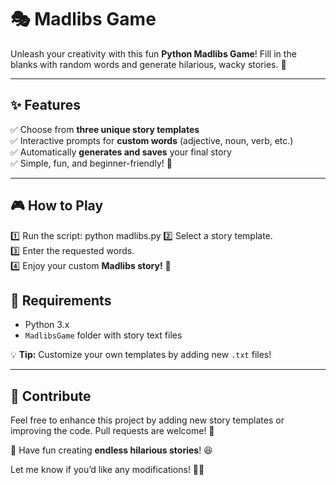 # 🎭 Madlibs Game  

Unleash your creativity with this fun **Python Madlibs Game**! Fill in the blanks with random words and generate hilarious, wacky stories. 🤩  

---

## ✨ Features  
✅ Choose from **three unique story templates**  
✅ Interactive prompts for **custom words** (adjective, noun, verb, etc.)  
✅ Automatically **generates and saves** your final story  
✅ Simple, fun, and beginner-friendly! 🎉  

---

## 🎮 How to Play  
1️⃣ Run the script:  python madlibs.py
2️⃣ Select a story template.  
3️⃣ Enter the requested words.  
4️⃣ Enjoy your custom **Madlibs story!** 🎨  

## 📂 Requirements  
- Python 3.x  
- `MadlibsGame` folder with story text files  

💡 **Tip:** Customize your own templates by adding new `.txt` files!  

---

## 🤖 Contribute  
Feel free to enhance this project by adding new story templates or improving the code. Pull requests are welcome! 🚀   

📌 Have fun creating **endless hilarious stories**! 😆  

Let me know if you’d like any modifications! 🚀🔥
